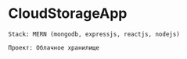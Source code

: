 # CloudStorageApp

```
Stack: MERN (mongodb, expressjs, reactjs, nodejs)
```

```
Проект: Облачное хранилище
```



